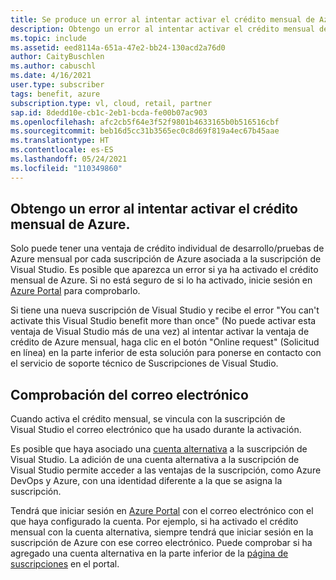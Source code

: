 ```yaml
---
title: Se produce un error al intentar activar el crédito mensual de Azure
description: Obtengo un error al intentar activar el crédito mensual de Azure incluido en la suscripción de Visual Studio.
ms.topic: include
ms.assetid: eed8114a-651a-47e2-bb24-130acd2a76d0
author: CaityBuschlen
ms.author: cabuschl
ms.date: 4/16/2021
user.type: subscriber
tags: benefit, azure
subscription.type: vl, cloud, retail, partner
sap.id: 8dedd10e-cb1c-2eb1-bcda-fe00b07ac903
ms.openlocfilehash: afc2cb5f64e3f52f9801b4633165b0b516516cbf
ms.sourcegitcommit: beb16d5cc31b3565ec0c8d69f819a4ec67b45aae
ms.translationtype: HT
ms.contentlocale: es-ES
ms.lasthandoff: 05/24/2021
ms.locfileid: "110349860"
---
```

## <a name="im-getting-an-error-while-trying-to-activate-my-azure-monthly-credit"></a>Obtengo un error al intentar activar el crédito mensual de Azure.

Solo puede tener una ventaja de crédito individual de desarrollo/pruebas de Azure mensual por cada suscripción de Azure asociada a la suscripción de Visual Studio. Es posible que aparezca un error si ya ha activado el crédito mensual de Azure. Si no está seguro de si lo ha activado, inicie sesión en [Azure Portal](https://portal.azure.com/) para comprobarlo. 

Si tiene una nueva suscripción de Visual Studio y recibe el error "You can't activate this Visual Studio benefit more than once" (No puede activar esta ventaja de Visual Studio más de una vez) al intentar activar la ventaja de crédito de Azure mensual, haga clic en el botón "Online request" (Solicitud en línea) en la parte inferior de esta solución para ponerse en contacto con el servicio de soporte técnico de Suscripciones de Visual Studio. 

## <a name="verify-your-email"></a>Comprobación del correo electrónico 

Cuando activa el crédito mensual, se vincula con la suscripción de Visual Studio el correo electrónico que ha usado durante la activación.  

Es posible que haya asociado una [cuenta alternativa](https://docs.microsoft.com/visualstudio/subscriptions/vs-alternate-identity) a la suscripción de Visual Studio. La adición de una cuenta alternativa a la suscripción de Visual Studio permite acceder a las ventajas de la suscripción, como Azure DevOps y Azure, con una identidad diferente a la que se asigna la suscripción.  

Tendrá que iniciar sesión en [Azure Portal](https://portal.azure.com/) con el correo electrónico con el que haya configurado la cuenta. Por ejemplo, si ha activado el crédito mensual con la cuenta alternativa, siempre tendrá que iniciar sesión en la suscripción de Azure con ese correo electrónico. Puede comprobar si ha agregado una cuenta alternativa en la parte inferior de la [página de suscripciones](https://my.visualstudio.com/subscriptions) en el portal.
